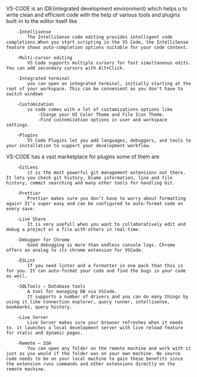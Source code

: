 VS-CODE is an IDE(integrated development environment) which helps u to write clean and efficient code with the help of various tools and plugins built-in to the editor itself like 

        -Intellisense 
            The IntelliSense code editing provides intelligent code completions.When you start scripting in the VS Code, the IntelliSense feature shows auto-completion options suitable for your code context.
        
        -Multi-cursor editing
            VS Code supports multiple cursors for fast simultaneous edits. You can add secondary cursors with Alt+Click.
        
        -Integrated terminal
            you can open an integrated terminal, initially starting at the root of your workspace. This can be convenient as you don't have to switch windows
        
        -Customization
            vs code comes with a lot of custamizations options like
                -Change your UI Color Theme and File Icon Theme.
                -Find customization options in user and workspace settings.
        
        -Plugins
            VS Code Plugins let you add languages, debuggers, and tools to your installation to support your development workflow.

VS-CODE has a vast marketplace for plugins some of them are

        -GitLens
            it is the most powerful git management extensions out there. It lets you check git history, blame information, line and file history, commit searching and many other tools for handling Git.
        
        -Prettier
            Prettier makes sure you don’t have to worry about formatting again! It’s super easy and can be configured to auto-format code on every save.
        
        -Live Share
            It is very usefull when you want to collaboratively edit and debug a project or a file with others in real-time.
        
        -Debugger for Chrome
            Good debugging is more than endless console logs. Chrome offers an analog to its chrome extension for VSCode.
        
        -ESLint
            If you need linter and a formatter in one pack than this is for you. It can auto-format your code and find the bugs in your code as well.
        
        -SQLTools — Database tools
            A tool for managing DB via VSCode.
            It supports a number of drivers and you can do many things by using it like Connection explorer, query runner, intellisense, bookmarks, query history.
        
        -Live Server
            Live Server makes sure your browser refreshes when it needs to. it launches a local development server with live reload feature for static and dynamic pages.
        
        -Remote — SSH
            You can open any folder on the remote machine and work with it just as you would if the folder was on your own machine. No source code needs to be on your local machine to gain these benefits since the extension runs commands and other extensions directly on the remote machine.